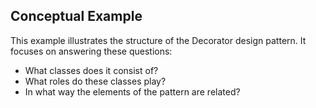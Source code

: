 ## Conceptual Example

This example illustrates the structure of the Decorator design pattern. It focuses on answering these questions:

- What classes does it consist of?
- What roles do these classes play?
- In what way the elements of the pattern are related?
